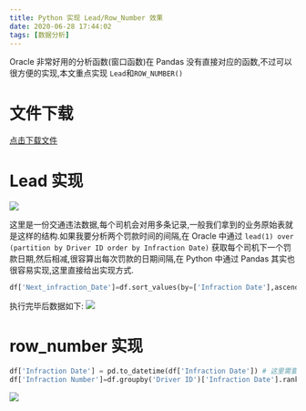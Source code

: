```yaml
---
title: Python 实现 Lead/Row_Number 效果
date: 2020-06-28 17:44:02
tags: [数据分析]
---
```

Oracle 非常好用的分析函数(窗口函数)在 Pandas 没有直接对应的函数,不过可以很方便的实现,本文重点实现 `Lead`和`ROW_NUMBER()`<!--more-->

# 文件下载
[点击下载文件](/download/traffic_etl.zip)


# Lead 实现
![](https://blog-image-1257302654.cos.ap-guangzhou.myqcloud.com/20200628174739.png)

这里是一份交通违法数据,每个司机会对用多条记录,一般我们拿到的业务原始表就是这样的结构.如果我要分析两个罚款时间的间隔,在 Oracle 中通过 `lead(1) over (partition by Driver ID order by Infraction Date)` 获取每个司机下一个罚款日期,然后相减,很容算出每次罚款的日期间隔,在 Python 中通过 Pandas 其实也很容易实现,这里直接给出实现方式.



```python
df['Next_infraction_Date']=df.sort_values(by=['Infraction Date'],ascending=True).groupby('Driver ID')['Infraction Date'].shift(-1)
```
执行完毕后数据如下:
![](https://blog-image-1257302654.cos.ap-guangzhou.myqcloud.com/20200628175549.png)


# row_number 实现

```python 
df['Infraction Date'] = pd.to_datetime(df['Infraction Date']) # 这里需要先对日期类型转换,不转换默认是 Object 类型,pandas 无法对 Object 类型进行排序
df['Infraction Number']=df.groupby('Driver ID')['Infraction Date'].rank(method='first').astype('int')
```

![](https://blog-image-1257302654.cos.ap-guangzhou.myqcloud.com/20200628175843.png)